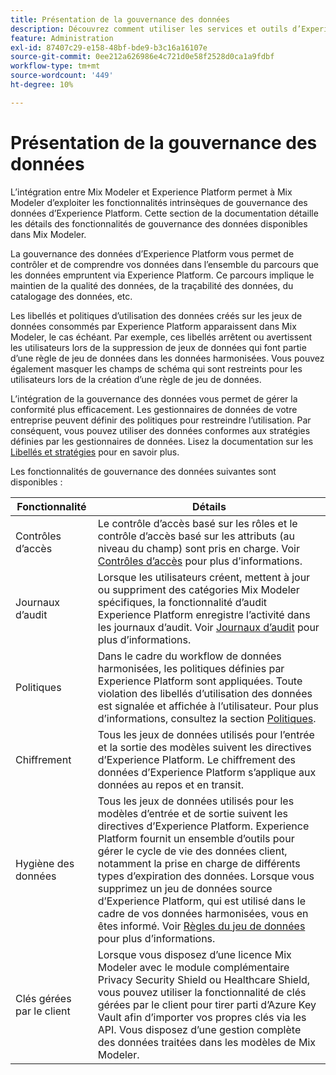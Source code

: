 ```yaml
---
title: Présentation de la gouvernance des données
description: Découvrez comment utiliser les services et outils d’Experience Platform qui vous permettent de contrôler les données d’expérience collectées. Ainsi, vous respectez vos pratiques commerciales, vos obligations légales et votre processus de développement.
feature: Administration
exl-id: 87407c29-e158-48bf-bde9-b3c16a16107e
source-git-commit: 0ee212a626986e4c721d0e58f2528d0ca1a9fdbf
workflow-type: tm+mt
source-wordcount: '449'
ht-degree: 10%

---
```


# Présentation de la gouvernance des données

L’intégration entre Mix Modeler et Experience Platform permet à Mix Modeler d’exploiter les fonctionnalités intrinsèques de gouvernance des données d’Experience Platform. Cette section de la documentation détaille les détails des fonctionnalités de gouvernance des données disponibles dans Mix Modeler.

La gouvernance des données d’Experience Platform vous permet de contrôler et de comprendre vos données dans l’ensemble du parcours que les données empruntent via Experience Platform. Ce parcours implique le maintien de la qualité des données, de la traçabilité des données, du catalogage des données, etc.

Les libellés et politiques d’utilisation des données créés sur les jeux de données consommés par Experience Platform apparaissent dans Mix Modeler, le cas échéant. Par exemple, ces libellés arrêtent ou avertissent les utilisateurs lors de la suppression de jeux de données qui font partie d’une règle de jeu de données dans les données harmonisées. Vous pouvez également masquer les champs de schéma qui sont restreints pour les utilisateurs lors de la création d’une règle de jeu de données.

L’intégration de la gouvernance des données vous permet de gérer la conformité plus efficacement. Les gestionnaires de données de votre entreprise peuvent définir des politiques pour restreindre l’utilisation. Par conséquent, vous pouvez utiliser des données conformes aux stratégies définies par les gestionnaires de données. Lisez la documentation sur les [Libellés et stratégies](https://experienceleague.adobe.com/en/docs/analytics-platform/using/cja-dataviews/data-governance) pour en savoir plus.

Les fonctionnalités de gouvernance des données suivantes sont disponibles :

| Fonctionnalité | Détails |
|---|---|
| Contrôles d’accès | Le contrôle d’accès basé sur les rôles et le contrôle d’accès basé sur les attributs (au niveau du champ) sont pris en charge. Voir [Contrôles d’accès](access-controls.md) pour plus d’informations. |
| Journaux d’audit | Lorsque les utilisateurs créent, mettent à jour ou suppriment des catégories Mix Modeler spécifiques, la fonctionnalité d’audit Experience Platform enregistre l’activité dans les journaux d’audit. Voir [Journaux d’audit](audit-logs.md) pour plus d’informations. |
| Politiques | Dans le cadre du workflow de données harmonisées, les politiques définies par Experience Platform sont appliquées. Toute violation des libellés d’utilisation des données est signalée et affichée à l’utilisateur. Pour plus d’informations, consultez la section [Politiques](policies.md). |
| Chiffrement | Tous les jeux de données utilisés pour l’entrée et la sortie des modèles suivent les directives d’Experience Platform. Le chiffrement des données d’Experience Platform s’applique aux données au repos et en transit. |
| Hygiène des données | Tous les jeux de données utilisés pour les modèles d’entrée et de sortie suivent les directives d’Experience Platform. Experience Platform fournit un ensemble d’outils pour gérer le cycle de vie des données client, notamment la prise en charge de différents types d’expiration des données. Lorsque vous supprimez un jeu de données source d’Experience Platform, qui est utilisé dans le cadre de vos données harmonisées, vous en êtes informé. Voir [Règles du jeu de données](/help/harmonize-data/dataset-rules.md) pour plus d’informations. |
| Clés gérées par le client | Lorsque vous disposez d’une licence Mix Modeler avec le module complémentaire Privacy Security Shield ou Healthcare Shield, vous pouvez utiliser la fonctionnalité de clés gérées par le client pour tirer parti d’Azure Key Vault afin d’importer vos propres clés via les API. Vous disposez d’une gestion complète des données traitées dans les modèles de Mix Modeler. |
